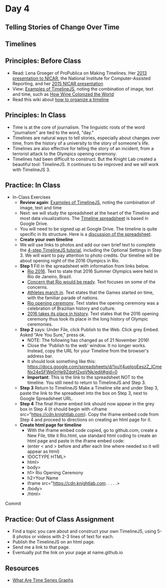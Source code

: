 # Day 4
## Telling Stories of Change Over Time

## Timelines

## Principles: Before Class

- Read: Lena Groeger of ProPublica on Making Timelines. Her [2013 presentation to NICAR](http://lenagroeger.s3.amazonaws.com/timelines/timelines.html), the National Institute for Computer-Assisted Reporting, and her [2015 NICAR presentation](http://lenagroeger.s3.amazonaws.com/talks/nicar-2015/timelines-nicar/timelines.html)
- View: [Examples of TimelineJS](https://timeline.knightlab.com/index.html#examples), noting the combination of image, text and time, such as [How Wine Colonized the World](http://vinepair.com/wine-colonized-world-wine-history/#1)
- Read this wiki about [how to organize a timeline](http://www.wikihow.com/Make-a-Timeline)

## Principles: In Class

- Time is at the core of journalism. The linguistic roots of the word "journalism" are tied to the word, "day." 
- Timelines are natural ways to tell stories, especially about changes over time, from the history of a university to the story of someone's life.
- Timelines are also effective for telling the story of an incident, from a terrorist attack to the Olympics opening ceremony.
- Timelines had been difficult to construct. But the Knight Lab created a beautiful tool: TimelineJS. It continues to be improved and we will work with TimelineJS 3.

## Practice: In Class

- In-Class Exercises
  - **Review again**: [Examples of TimelineJS](https://timeline.knightlab.com/index.html#examples), noting the combination of image, text and time
  - Next: we will study the spreadsheet at the heart of the Timeline and most data visualizations. The [Timeline spreadsheet](https://drive.google.com/a/lehigh.edu/previewtemplate?id=1pHBvXN7nmGkiG8uQSUB82eNlnL8xHu6kydzH_-eguHQ&mode=public#) is based in Google Drive. 
  - You will need to be signed up at Google Drive. The timeline is quite specific in its structure. Here is a [discussion of the spreadsheet](https://timeline.knightlab.com/docs/using-spreadsheets.html).
  - **Create your own timeline**
  - We will use links to photos and add our own brief text to complete the [4-step TimelineJS tutorial](https://timeline.knightlab.com/index.html#make), including the Optional Settings in Step 3. We will want to pay attention to photo credits. Our timeline will be about opening night of the 2016 Olympics in Rio.
  - **Step 1** Fill in the spreadsheet with information from links below.
    - [Rio 2016](https://1.bp.blogspot.com/-gpgFkYiFS0k/V2PgaYiIIWI/AAAAAAAAAGg/iP_5APptn2Yoy-irza5E4unZTHJSPIg9QCLcB/s1600/Rio%2B2016%2BOlympics%2BOpening%2BCeremony.jpeg). Text to state that 2016 Summer Olympics were held in Rio de Janeiro, Brazil.
    - [Concern that Rio would be ready](https://i.ytimg.com/vi/9qPPxnOlrlo/maxresdefault.jpg). Text focuses on some of the concerns.
    - [Athletes march in](http://wpmedia.news.nationalpost.com/2016/08/rio_olympics_opening_ceremony-12.jpg). Text states that the Games started on time, with the familiar parade of nations.
    - [Rio opening ceremony](http://images.indianexpress.com/2016/08/maracana-main.jpg). Text states the opening ceremony was a celebration of Brazilian history and culture.
    - [2016 takes its place in history](https://www.youtube.com/watch?v=uiKFYHwQKaE). Text states that the 2016 opening ceremony thus took its place in the long history of Olympic ceremonies.
  - **Step 2** says: Under File, click Publish to the Web. Click grey Embed. Asked "Are You Sure," press ok. 
      - NOTE: The following has changed as of 21 November 2016!
      - Close the 'Publish to the web' window. It no longer works. Instead, copy the URL for your Timeline from the browser's address bar. 
      - It should look something like this: https://docs.google.com/spreadsheets/d/1xuY4upIooEeszZ_lCmeNx24eSFWe0rHe9ZdqH2xqVNk/edit#gid=0
    - **Important**: This is the link to the spreadsheet NOT to the timeline. You still need to return to TimelineJS and Step 3.
  - **Step 3** Return to TimelineJS Make a Timeline site and under Step 3, paste the link to the spreadseet into the box on Step 3, next to Google Spreadsheet URL.
  - **Step 4** The final iframe embed link should now appear in the grey box in Step 4 (it should begin with <iframe src="https://cdn.knightlab.com). Copy the iframe embed code from Step 4 and proceed to directions on creating an html page for it.
  - **Create html page for timeline**
    - With the iframe embed code copied, go to github.com, create a New File, title it Rio.html, use standard html coding to create an html page and paste in the iframe embed code:
    - (enter < and > before and after each line where needed so it will appear as html)
    - !DOCTYPE HTML>
    - html>
    - body>
    - h1> Rio Opening Ceremony</h1>
    - h2>Your Name</h2>
    - iframe src="https://cdn.knightlab.com. . . . .>
    - /body>
    - /html>

Commit

## Practice: Out of Class Assignment

- Find a topic you care about and construct your own TimelineJS, using 5-8 photos or videos with 2-3 lines of text for each.
- Publish the TimelineJS on an html page.
- Send me a link to that page.
- Eventually put the link on your page at name.github.io

## Resources
- [What Are Time Series Graphs](http://statistics.about.com/od/Descriptive-Statistics/a/Time-Series-Graphs.htm)
